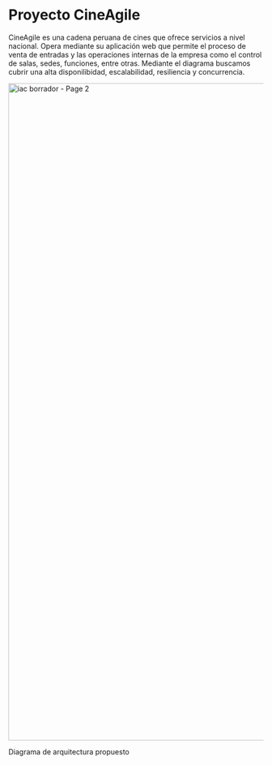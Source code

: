 # Proyecto CineAgile

CineAgile es una cadena peruana de cines que ofrece servicios a nivel nacional. Opera mediante su aplicación web que permite el proceso de venta de entradas y las operaciones internas de la empresa como el control de salas, sedes, funciones, entre otras. Mediante el diagrama buscamos cubrir una alta disponilibidad, escalabilidad, resiliencia y concurrencia.

<img width="1852" height="1296" alt="iac borrador - Page 2" src="https://github.com/user-attachments/assets/6aa2a969-eaad-4f74-a2d8-a7743ec211ea" />

Diagrama de arquitectura propuesto
